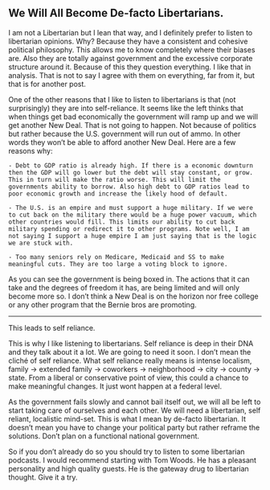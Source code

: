 
## We Will All Become De-facto Libertarians. 

I am not a Libertarian but I lean that way, and I definitely prefer to listen to libertarian opinions. Why? Because they have a consistent and cohesive political philosophy. This allows me to know completely where their biases are. Also they are totally against government and the excessive corporate structure around it. Because of this they question everything. I like that in analysis. That is not to say I agree with them on everything, far from it, but that is for another post.


One of the other reasons that I like to listen to libertarians is that (not surprisingly) they are into self-reliance. It seems like the left thinks that when things get bad economically the government will ramp up and we will get another New Deal. That is not going to happen. Not because of politics but rather because the U.S. government will run out of ammo. In other words they won’t be able to afford another New Deal. Here are a few reasons why:


	- Debt to GDP ratio is already high. If there is a economic downturn then the GDP will go lower but the debt will stay constant, or grow. This in turn will make the ratio worse. This will limit the governments ability to borrow. Also high debt to GDP ratios lead to poor economic growth and increase the likely hood of default.

	- The U.S. is an empire and must support a huge military. If we were to cut back on the military there would be a huge power vacuum, which other countries would fill. This limits our ability to cut back military spending or redirect it to other programs. Note well, I am not saying I support a huge empire I am just saying that is the logic we are stuck with.

	- Too many seniors rely on Medicare, Medicaid and SS to make meaningful cuts. They are too large a voting block to ignore.

As you can see the government is being boxed in. The actions that it can take and the degrees of freedom it has, are being limited and will only become more so. I don’t think a New Deal is on the horizon nor free college or any other program that the Bernie bros are promoting. 


---

This leads to self reliance.


This is why I like listening to libertarians. Self reliance is deep in their DNA and they talk about it a lot. We are going to need it soon. I don’t mean the cliché of self reliance. What self reliance really means is intense localism, family -> extended family -> coworkers -> neighborhood -> city -> county -> state. From a liberal or conservative point of view, this could a chance to make meaningful changes. It just wont happen at a federal level. 


As the government fails slowly and cannot bail itself out, we will all be left to start taking care of ourselves and each other.  We will need a libertarian, self reliant, localistic mind-set. This is what I mean by de-facto libertarian. It doesn’t mean you have to change your political party but rather reframe the solutions. Don’t plan on a functional national government. 


So if you don’t already do so you should try to listen to some libertarian podcasts. I would recommend starting with Tom Woods. He has a pleasant personality and high quality guests. He is the gateway drug to libertarian thought. Give it a try.
